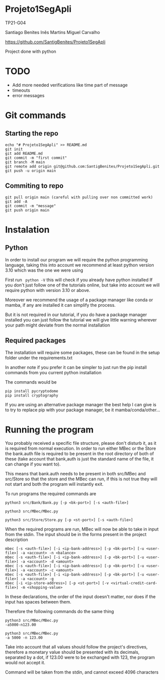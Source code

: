 # Projeto1SegApli

TP21-G04 

Santiago Benites
Inês Martins 
Miguel Carvalho 

https://github.com/SantigBenites/Projeto1SegApli

Project done with python

# TODO

- Add more needed verifications like time part of message
- timeouts
- error messages


# Git commands

## Starting the repo
```
echo "# Projeto1SegApli" >> README.md
git init
git add README.md
git commit -m "first commit"
git branch -M main
git remote add origin git@github.com:SantigBenites/Projeto1SegApli.git
git push -u origin main
```

## Commiting to repo

```
git pull origin main (careful with pulling over non committed work)
git add -A
git commit -m "message"
git push origin main
```

# Instalation

## Python

In order to install our program we will require the python programming language, taking this into account we recommend at least python version 3.10 which was the one we were using

First run ``` python -V``` this will check if you already have python installed
If you don't just follow one of the tutorials online, but take into account we will require python with version 3.10 or above. 

Moreover we recommend the usage of a package manager like conda or mamba, if any are installed it can simplify the process.

But it is not required in our tutorial, if you do have a package manager installed you can just follow the tutorial we will give little warning wherever your path might deviate from the normal installation

## Required packages

The installation will require some packages, these can be found in the setup folder under the requirements.txt

In another note if you prefer it can be simpler to just run the pip install commands from you current python installation

The commands would be

```
pip install pycryptodome
pip install cryptography
```

If you are using an alternative package manager the best help I can give is to try to replace pip with your package manager, be it mamba/conda/other...

# Running the program

You probably received a specific file structure, please don't disturb it, as it is required from normal execution.
In order to run either MBec or the Store the bank.auth file is required to be present in the root directory of both of these (take account that bank,auth is just the standard name of the file, it can change if you want to). 

This means that bank.auth needs to be present in both src/MBec and src/Store so that the store and the MBec can run, if this is not true they will not  start and both the program will instantly exit.

To run programs the required commands are

```
python3 src/Bank/Bank.py [-p <bk-port>] [-s <auth-file>]

python3 src/MBec/MBec.py

python3 src/Store/Store.py [-p <st-port>] [-s <auth-file>]
```

When the required programs are run, MBec will now be able to take in input from the stdin. 
The input should be in the forms present in the project description

```
mbec [-s <auth-file>] [-i <ip-bank-address>] [-p <bk-port>] [-u <user-file>] -a <account> -n <balance>
mbec [-s <auth-file>] [-i <ip-bank-address>] [-p <bk-port>] [-u <user-file>] -a <account> -d <amount>
mbec [-s <auth-file>] [-i <ip-bank-address>] [-p <bk-port>] [-u <user-file>] -a <account> -c <amount>
mbec [-s <auth-file>] [-i <ip-bank-address>] [-p <bk-port>] [-u <user-file>] -a <account> -g
mbec [-i <ip-store-address>] [-p <st-port>] [-v <virtual-credit-card-file>] -m <shopping-value>
```

In these declarations, the order of the input doesn't matter, nor does if the input has spaces between them.

Therefore the following commands do the same thing
```
python3 src/MBec/MBec.py
-a5000-n123.00

python3 src/MBec/MBec.py
-a 5000 -n 123.00
```
Take into account that all values should follow the project's directives, therefore a monetary value should be presented with its decimals, separated by a dot, if 123.00 were to be exchanged with 123, the program would not accept it.

Command will be taken from the stdin, and cannot exceed 4096 characters